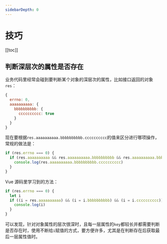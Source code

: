 ```yaml
---
sidebarDepth: 0
---
```


# 技巧

[[toc]]

## 判断深层次的属性是否存在

业务代码里经常会碰到要判断某个对象的深层次的属性，比如接口返回的对象`res`：

```js
{
  errno: 0,
  aaaaaaaaaa: {
    bbbbbbbbbb: {
      cccccccccc: true
    }
  }
}
```

现在要根据`res.aaaaaaaaaa.bbbbbbbbbb.cccccccccc`的值来区分进行哪项操作，常规的做法是：

```js
if (res.errno === 0) {
  if (res.aaaaaaaaaa && res.aaaaaaaaaa.bbbbbbbbbb && res.aaaaaaaaaa.bbbbbbbbbb.cccccccccc) {
    console.log(res.aaaaaaaaaa.bbbbbbbbbb.cccccccccc)
  }
}
```

Vue 源码里学习到的方法：

```js
if (res.errno === 0) {
  let i
  if ((i = res.aaaaaaaaaa) && (i = i.bbbbbbbbbb) && (i = i.cccccccccc)) {
    console.log(i)
  }
}
```

可以发现，针对对象属性的层次很深时，且每一层属性的`key`都较长并都需要判断是否存在时，使用不断给`i`赋值的方式，要方便许多，尤其是在判断存在后获取最后一层属性值时。